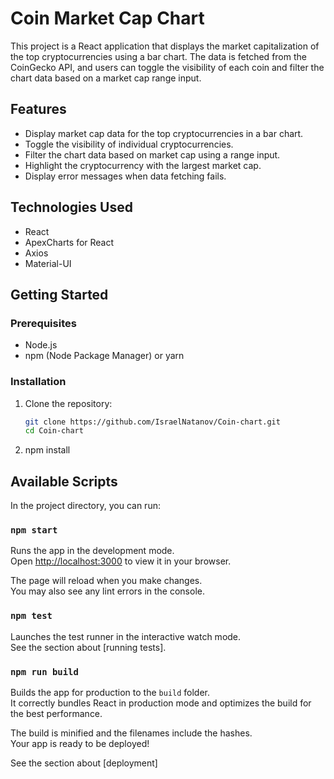 # Coin Market Cap Chart

This project is a React application that displays the market capitalization of the top cryptocurrencies using a bar chart. The data is fetched from the CoinGecko API, and users can toggle the visibility of each coin and filter the chart data based on a market cap range input.

## Features

- Display market cap data for the top cryptocurrencies in a bar chart.
- Toggle the visibility of individual cryptocurrencies.
- Filter the chart data based on market cap using a range input.
- Highlight the cryptocurrency with the largest market cap.
- Display error messages when data fetching fails.

## Technologies Used

- React
- ApexCharts for React
- Axios
- Material-UI

## Getting Started

### Prerequisites

- Node.js
- npm (Node Package Manager) or yarn

### Installation

1. Clone the repository:

   ```bash
   git clone https://github.com/IsraelNatanov/Coin-chart.git
   cd Coin-chart

2. npm install


## Available Scripts

In the project directory, you can run:

### `npm start`

Runs the app in the development mode.\
Open [http://localhost:3000](http://localhost:3000) to view it in your browser.

The page will reload when you make changes.\
You may also see any lint errors in the console.

### `npm test`

Launches the test runner in the interactive watch mode.\
See the section about [running tests].

### `npm run build`

Builds the app for production to the `build` folder.\
It correctly bundles React in production mode and optimizes the build for the best performance.

The build is minified and the filenames include the hashes.\
Your app is ready to be deployed!

See the section about [deployment]


